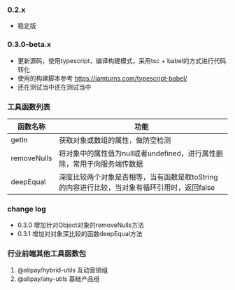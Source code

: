 ### 0.2.x
* 稳定版
### 0.3.0-beta.x
* 更新源码，使用typescript，编译构建模式，采用tsc + babel的方式进行代码转化
* 使用的构建脚本参考 https://iamturns.com/typescript-babel/
* 还在测试当中还在测试当中

### 工具函数列表
| 函数名称 | 功能 |
| -------- | --------  |
| getIn | 获取对象或数组的属性，做防空检测 |
| removeNulls | 将对象中的属性值为null或者undefined，进行属性删除，常用于向服务端传数据 |
| deepEqual | 深度比较两个对象是否相等，当有函数是取toString的内容进行比较，当对象有循环引用时，返回false

### change log

* 0.3.0 增加针对Object对象的removeNulls方法
* 0.3.1 增加对对象深比较的函数deepEqual方法

### 行业前端其他工具函数包
1. @alipay/hybrid-utils 互动营销组
2. @alipay/any-utils 基础产品组